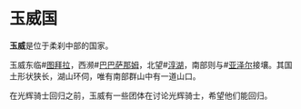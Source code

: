# 玉威国

**玉威**是位于柔刹中部的国家。

玉威东临#[图拜拉](locations/tu-bayla)，西濒#[巴巴萨那姆](locations/babatharnam)，北望#[淳湖](locations/purelake)，南部则与#[亚泽尔](locations/azir)接壤。其国土形状狭长，湖山环伺，唯有南部群山中有一道山口。

在光辉骑士回归之前，玉威有一些团体在讨论光辉骑士，希望他们能回归。
